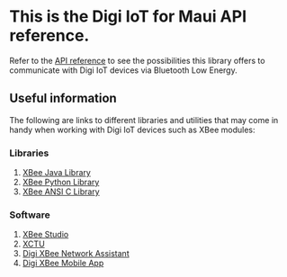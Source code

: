 # This is the Digi IoT for Maui API reference.
Refer to the [API reference](/api/index.html) to see the possibilities this library offers to communicate with Digi IoT devices via Bluetooth Low Energy.
## Useful information
The following are links to different libraries and utilities that may come in handy when working with Digi IoT devices such as XBee modules:
### Libraries
1. [XBee Java Library](https://github.com/digidotcom/xbee-java)
2. [XBee Python Library](https://github.com/digidotcom/xbee-python)
3. [XBee ANSI C Library](https://github.com/digidotcom/xbee_ansic_library)
### Software
1. [XBee Studio](https://www.digi.com/xbee-studio)
2. [XCTU](https://www.digi.com/xctu)
3. [Digi XBee Network Assistant](https://www.digi.com/products/embedded-systems/digi-xbee-tools/digi-xbee-network-assistant)
4. [Digi XBee Mobile App](https://www.digi.com/products/embedded-systems/digi-xbee-tools/digi-xbee-mobile-app)